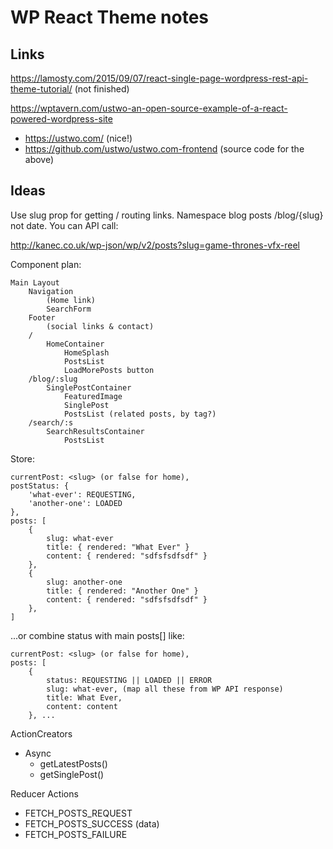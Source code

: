 # WP React Theme notes

## Links
https://lamosty.com/2015/09/07/react-single-page-wordpress-rest-api-theme-tutorial/ (not finished)

https://wptavern.com/ustwo-an-open-source-example-of-a-react-powered-wordpress-site
    
 - https://ustwo.com/ (nice!)
 - https://github.com/ustwo/ustwo.com-frontend (source code for the above)
 
## Ideas

Use slug prop for getting / routing links. Namespace blog posts /blog/{slug} not date.
You can API call:

http://kanec.co.uk/wp-json/wp/v2/posts?slug=game-thrones-vfx-reel


Component plan:

```
Main Layout
	Navigation
		(Home link)
		SearchForm
	Footer
		(social links & contact)
	/
		HomeContainer
			HomeSplash
			PostsList
			LoadMorePosts button
	/blog/:slug
		SinglePostContainer
			FeaturedImage
			SinglePost
			PostsList (related posts, by tag?)
	/search/:s
		SearchResultsContainer
			PostsList
```
Store:
```
currentPost: <slug> (or false for home),
postStatus: {
    'what-ever': REQUESTING,
    'another-one': LOADED
},
posts: [
    {
        slug: what-ever
        title: { rendered: "What Ever" }
        content: { rendered: "sdfsfsdfsdf" }
    },
    {
        slug: another-one
        title: { rendered: "Another One" }
        content: { rendered: "sdfsfsdfsdf" }
    },
]
```
...or combine status with main posts[] like:
```
currentPost: <slug> (or false for home),
posts: [
    {
        status: REQUESTING || LOADED || ERROR
        slug: what-ever, (map all these from WP API response)
        title: What Ever,
        content: content
    }, ...
```

ActionCreators
 - Async
   - getLatestPosts()
   - getSinglePost()
   
 
Reducer Actions
 - FETCH_POSTS_REQUEST
 - FETCH_POSTS_SUCCESS (data)
 - FETCH_POSTS_FAILURE